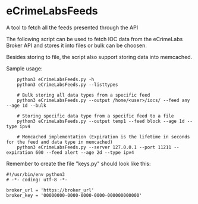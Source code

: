 # eCrimeLabsFeeds
A tool to fetch all the feeds presented through the API

The following script can be used to fetch IOC data from the eCrimeLabs Broker API
and stores it into files or bulk can be choosen.

Besides storing to file, the script also support storing data into memcached.

   Sample usage:
```
    python3 eCrimeLabsFeeds.py -h
    python3 eCrimeLabsFeeds.py --listtypes

    # Bulk storing all data types from a specific feed
    python3 eCrimeLabsFeeds.py --output /home/<user>/iocs/ --feed any --age 1d --bulk

    # Storing specific data type from a specific feed to a file
    python3 eCrimeLabsFeeds.py --output temp1 --feed block --age 1d --type ipv4

    # Memcached implementation (Expiration is the lifetime in seconds for the feed and data type in memcached)
    python3 eCrimeLabsFeeds.py --server 127.0.0.1 --port 11211 --expiration 600 --feed alert --age 2d --type ipv4
```

Remember to create the file "keys.py" should look like this:
```
#!/usr/bin/env python3
# -*- coding: utf-8 -*-

broker_url = 'https://broker_url'
broker_key = '00000000-0000-0000-0000-000000000000'
```
